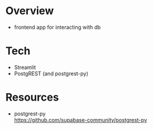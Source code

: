 # Overview
* frontend app for interacting with db

# Tech
* Streamlit
* PostgREST (and postgrest-py)

# Resources
* postgrest-py<br>https://github.com/supabase-community/postgrest-py